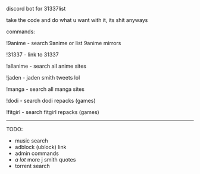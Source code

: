 discord bot for 31337list


take the code and do what u want with it, its shit anyways



commands:

!9anime - search 9anime or list 9anime mirrors

!31337 - link to 31337

!allanime - search all anime sites

!jaden - jaden smith tweets lol

!manga - search all manga sites

!dodi - search dodi repacks (games)

!fitgirl - search fitgirl repacks (games)

-------------------------------------------------------------------------------------------


TODO:

- music search
- adblock (ublock) link
- admin commands
- *a lot* more j smith quotes
- torrent search
